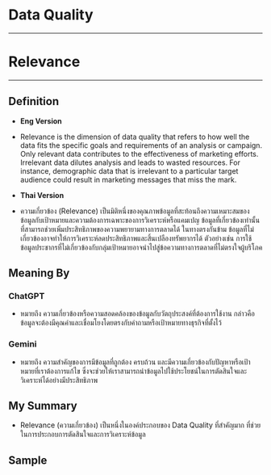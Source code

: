 # Data Quality

---

# Relevance

---

## Definition
- **Eng Version**
- Relevance is the dimension of data quality that refers to how well the data fits the specific goals and requirements of an analysis or campaign. Only relevant data contributes to the effectiveness of marketing efforts. Irrelevant data dilutes analysis and leads to wasted resources. For instance, demographic data that is irrelevant to a particular target audience could result in marketing messages   that miss the mark.

- **Thai Version**
- ความเกี่ยวข้อง (Relevance) เป็นมิติหนึ่งของคุณภาพข้อมูลที่สะท้อนถึงความเหมาะสมของข้อมูลกับเป้าหมายและความต้องการเฉพาะของการวิเคราะห์หรือแคมเปญ ข้อมูลที่เกี่ยวข้องเท่านั้นที่สามารถช่วยเพิ่มประสิทธิภาพของความพยายามทางการตลาดได้ ในทางตรงกันข้าม ข้อมูลที่ไม่เกี่ยวข้องอาจทำให้การวิเคราะห์ลดประสิทธิภาพและสิ้นเปลืองทรัพยากรได้ ตัวอย่างเช่น การใช้ข้อมูลประชากรที่ไม่เกี่ยวข้องกับกลุ่มเป้าหมายอาจนำไปสู่ข้อความทางการตลาดที่ไม่ตรงใจผู้บริโภค

## Meaning By 

### ChatGPT
- หมายถึง ความเกี่ยวข้องหรือความสอดคล้องของข้อมูลกับวัตถุประสงค์ที่ต้องการใช้งาน กล่าวคือ ข้อมูลจะต้องมีคุณค่าและเชื่อมโยงโดยตรงกับคำถามหรือเป้าหมายทางธุรกิจที่ตั้งไว้

###  Gemini
- หมายถึง ความสำคัญของการมีข้อมูลที่ถูกต้อง ครบถ้วน และมีความเกี่ยวข้องกับปัญหาหรือเป้าหมายที่เราต้องการแก้ไข ซึ่งจะช่วยให้เราสามารถนำข้อมูลไปใช้ประโยชน์ในการตัดสินใจและวิเคราะห์ได้อย่างมีประสิทธิภาพ

## My Summary
- Relevance (ความเกี่ยวข้อง) เป็นหนึ่งในองค์ประกอบของ Data Quality ที่สำคัญมาก ที่ช่วยในการประกอบการตัดสินใจและการวิเคราะห์ข้อมูล 

## Sample